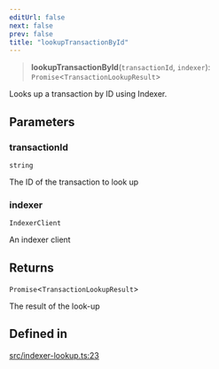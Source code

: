 ```yaml
---
editUrl: false
next: false
prev: false
title: "lookupTransactionById"
---
```


> **lookupTransactionById**(`transactionId`, `indexer`): `Promise`\<`TransactionLookupResult`\>

Looks up a transaction by ID using Indexer.

## Parameters

### transactionId

`string`

The ID of the transaction to look up

### indexer

`IndexerClient`

An indexer client

## Returns

`Promise`\<`TransactionLookupResult`\>

The result of the look-up

## Defined in

[src/indexer-lookup.ts:23](https://github.com/algorandfoundation/algokit-utils-ts/blob/87156fe9637eca52c0bc9e840c5804088cb40974/src/indexer-lookup.ts#L23)
